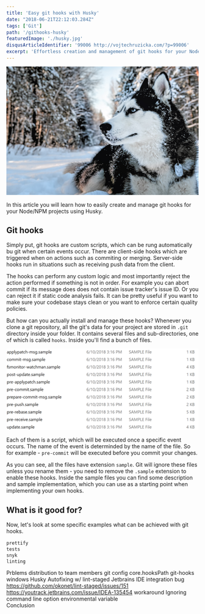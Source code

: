 ```yaml
---
title: 'Easy git hooks with Husky'
date: "2018-06-21T22:12:03.284Z"
tags: ['Git']
path: '/githooks-husky'
featuredImage: './husky.jpg'
disqusArticleIdentifier: '99006 http://vojtechruzicka.com/?p=99006'
excerpt: 'Effortless creation and management of git hooks for your Node/NPM projects with Husky.'
---
```


![Husky](husky.jpg)

In this article you will learn how to easily create and manage git hooks for your Node/NPM projects using Husky.

## Git hooks
Simply put, git hooks are custom scripts, which can be rung automatically bu git when certain events occur. There are client-side hooks which are triggered when on actions such as commiting or merging. Server-side hooks run in situations such as receiving push data from the client.

The hooks can perform any custom logic and most importantly reject the action performed if something is not in order. For example you can abort commit if its message does does not contain issue tracker's issue ID. Or you can reject it if static code analysis fails. It can be pretty useful if you want to make sure your codebase stays clean or you want to enforce certain quality policies.

But how can you actually install and manage these hooks? Whenever you clone a git repository, all the git's data for your project are stored in `.git` directory inside your folder. It contains several files and sub-directories, one of which is called `hooks`. Inside you'll find a bunch of files.

![Git Hooks Directory](./git-hooks.png)

Each of them is a script, which will be executed once a specific event occurs. The name of the event is determinded by the name of the file. So for example - `pre-commit` will be executed before you commit your changes.

As you can see, all the files have extension `sample`. Git will ignore these files unless you rename them - you need to remove the `.sample` extension to enable these hooks. Inside the sample files you can find some description and sample implementation, which you can use as a starting point when implementing your own hooks.

## What is it good for?
Now, let's look at some specific examples what can be achieved with git hooks.


    prettify
    tests
    snyk
    linting
Prblems
    distribution to team members
        git config core.hooksPath git-hooks
    windows
Husky
Autofixing w/ lint-staged
Jetbrains IDE integration
    bug
        https://github.com/okonet/lint-staged/issues/151
        https://youtrack.jetbrains.com/issue/IDEA-135454
    workaround
Ignoring
    command line option
    environmental variable    
Conclusion      
    
    